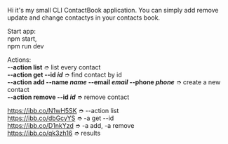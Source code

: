 Hi it's my small CLI ContactBook application. You can simply add remove update and change contactys in your contacts book. <br>

Start app: <br>
npm start, <br>
npm run dev <br>

Actions: <br>
**--action list**  ➮  list every contact <br>
**--action get --id _id_**  ➮  find contact by id <br>
**--action add --name _name_ --email _email_ --phone _phone_**  ➮  create a new contact <br>
**--action remove --id _id_**  ➮  remove contact <br>

https://ibb.co/N1wH5SK ➮ --action list <br>
https://ibb.co/dbGcyYS ➮ -a get --id <br>
https://ibb.co/D1nkYzd ➮ -a add, -a remove <br>
https://ibb.co/qk3zh16 ➮ results <br>
